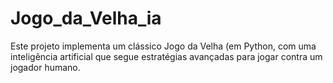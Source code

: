 # Jogo_da_Velha_ia
Este projeto implementa um clássico Jogo da Velha (em Python, com uma inteligência artificial que segue estratégias avançadas para jogar contra um jogador humano. 
